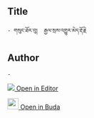 ## Title
	- གསུང་ཐོར་བུ།  རྒྱལ་སྲས་འགྱུར་མེད་རྡོ་རྗེ

## Author
	- 



[<img src="https://img.icons8.com/color/25/000000/edit-property.png"> Open in Editor](http://editor.openpecha.org/P010727)

[<img width="25" src="https://library.bdrc.io/icons/BUDA-small.svg"> Open in Buda](https://library.bdrc.io/show/bdr:IE0OPP010727)
